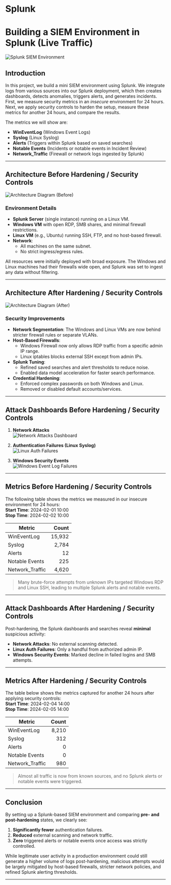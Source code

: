 # Splunk  
# Building a SIEM Environment in Splunk (Live Traffic)

![Splunk SIEM Environment](https://i.imgur.com/r0XF1gj.jpg)

## Introduction

In this project, we build a mini SIEM environment using Splunk. We integrate logs from various sources into our Splunk deployment, which then creates dashboards, detects anomalies, triggers alerts, and generates incidents. First, we measure security metrics in an *insecure* environment for 24 hours. Next, we apply security controls to harden the setup, measure these metrics for another 24 hours, and compare the results.

The metrics we will show are:

- **WinEventLog** (Windows Event Logs)
- **Syslog** (Linux Syslog)
- **Alerts** (Triggers within Splunk based on saved searches)
- **Notable Events** (Incidents or notable events in Incident Review)
- **Network_Traffic** (Firewall or network logs ingested by Splunk)

---

## Architecture Before Hardening / Security Controls

![Architecture Diagram (Before)](https://i.imgur.com/tOl2NC0.png)

### Environment Details

- **Splunk Server** (single instance) running on a Linux VM.  
- **Windows VM** with open RDP, SMB shares, and minimal firewall restrictions.  
- **Linux VM** (e.g., Ubuntu) running SSH, FTP, and no host-based firewall.  
- **Network**: 
  - All machines on the same subnet.  
  - No strict ingress/egress rules.  

All resources were initially deployed with broad exposure. The Windows and Linux machines had their firewalls wide open, and Splunk was set to ingest any data without filtering.

---

## Architecture After Hardening / Security Controls

![Architecture Diagram (After)](https://i.imgur.com/dGGePGO.png)

### Security Improvements

- **Network Segmentation**: The Windows and Linux VMs are now behind stricter firewall rules or separate VLANs.  
- **Host-Based Firewalls**:  
  - Windows Firewall now only allows RDP traffic from a specific admin IP range.  
  - Linux iptables blocks external SSH except from admin IPs.  
- **Splunk Tuning**:  
  - Refined saved searches and alert thresholds to reduce noise.  
  - Enabled data model acceleration for faster search performance.  
- **Credential Hardening**:  
  - Enforced complex passwords on both Windows and Linux.  
  - Removed or disabled default accounts/services.

---

## Attack Dashboards Before Hardening / Security Controls

1. **Network Attacks**  
   ![Network Attacks Dashboard](https://i.imgur.com/TR1qPdo.png)

2. **Authentication Failures (Linux Syslog)**  
   ![Linux Auth Failures](https://i.imgur.com/7f7ZaMx.png)

3. **Windows Security Events**  
   ![Windows Event Log Failures](https://i.imgur.com/uFKppWA.png)

---

## Metrics Before Hardening / Security Controls

The following table shows the metrics we measured in our insecure environment for 24 hours:  
**Start Time**: 2024-02-01 10:00  
**Stop Time**: 2024-02-02 10:00

| Metric          | Count  |
|-----------------|-------:|
| WinEventLog     | 15,932 |
| Syslog          | 2,784  |
| Alerts          | 12     |
| Notable Events  | 225    |
| Network_Traffic | 4,620  |

> Many brute-force attempts from unknown IPs targeted Windows RDP and Linux SSH, leading to multiple Splunk alerts and notable events.

---

## Attack Dashboards After Hardening / Security Controls

Post-hardening, the Splunk dashboards and searches reveal **minimal** suspicious activity:

- **Network Attacks**: No external scanning detected.
- **Linux Auth Failures**: Only a handful from authorized admin IP.
- **Windows Security Events**: Marked decline in failed logins and SMB attempts.

---

## Metrics After Hardening / Security Controls

The table below shows the metrics captured for another 24 hours after applying security controls:  
**Start Time**: 2024-02-04 14:00  
**Stop Time**: 2024-02-05 14:00

| Metric          | Count |
|-----------------|------:|
| WinEventLog     | 8,210 |
| Syslog          | 312   |
| Alerts          | 0     |
| Notable Events  | 0     |
| Network_Traffic | 980   |

> Almost all traffic is now from known sources, and no Splunk alerts or notable events were triggered.

---

## Conclusion

By setting up a Splunk-based SIEM environment and comparing **pre- and post-hardening** states, we clearly see:

1. **Significantly fewer** authentication failures.  
2. **Reduced** external scanning and network traffic.  
3. **Zero** triggered alerts or notable events once access was strictly controlled.

While legitimate user activity in a production environment could still generate a higher volume of logs post-hardening, malicious attempts would be largely mitigated by host-based firewalls, stricter network policies, and refined Splunk alerting thresholds.

---
